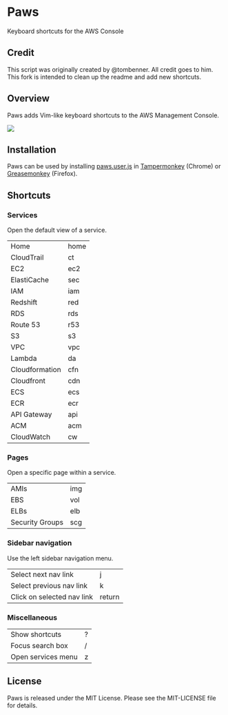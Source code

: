 Paws
====
Keyboard shortcuts for the AWS Console

Credit
-------
This script was originally created by @tombenner. All credit goes to him. This fork is intended to clean up the readme and add new shortcuts.

Overview
--------

Paws adds Vim-like keyboard shortcuts to the AWS Management Console.

<img src="https://raw.github.com/tombenner/paws/master/example.gif" />

Installation
------------

Paws can be used by installing [paws.user.js](https://raw.github.com/vflagr/paws/master/paws.user.js) in [Tampermonkey](https://chrome.google.com/webstore/detail/tampermonkey/dhdgffkkebhmkfjojejmpbldmpobfkfo?hl=en) (Chrome) or [Greasemonkey](https://addons.mozilla.org/en-us/firefox/addon/greasemonkey/) (Firefox).

Shortcuts
---------

### Services

Open the default view of a service.

<table>
  <tr><td>Home</td><td>home</td></tr>
  <tr><td>CloudTrail</td><td>ct</td></tr>
  <tr><td>EC2</td><td>ec2</td></tr>
  <tr><td>ElastiCache</td><td>sec</td></tr>
  <tr><td>IAM</td><td>iam</td></tr>
  <tr><td>Redshift</td><td>red</td></tr>
  <tr><td>RDS</td><td>rds</td></tr>
  <tr><td>Route 53</td><td>r53</td></tr>
  <tr><td>S3</td><td>s3</td></tr>
  <tr><td>VPC</td><td>vpc</td></tr>
  <tr><td>Lambda</td><td>da</td></tr>
  <tr><td>Cloudformation</td><td>cfn</td></tr>
  <tr><td>Cloudfront</td><td>cdn</td></tr>
  <tr><td>ECS</td><td>ecs</td></tr>
  <tr><td>ECR</td><td>ecr</td></tr>
  <tr><td>API Gateway</td><td>api</td></tr>
  <tr><td>ACM</td><td>acm</td></tr>
  <tr><td>CloudWatch</td><td>cw</td></tr>
</table>

### Pages

Open a specific page within a service.

<table>
  <tr><td>AMIs</td><td>img</td></tr>
  <tr><td>EBS</td><td>vol</td></tr>
  <tr><td>ELBs</td><td>elb</td></tr>
  <tr><td>Security Groups</td><td>scg</td></tr>
</table>

### Sidebar navigation

Use the left sidebar navigation menu.

<table>
  <tr><td>Select next nav link</td><td>j</td></tr>
  <tr><td>Select previous nav link</td><td>k</td></tr>
  <tr><td>Click on selected nav link</td><td>return</td></tr>
</table>

### Miscellaneous

<table>
  <tr><td>Show shortcuts</td><td>?</td></tr>
  <tr><td>Focus search box</td><td>/</td></tr>
  <tr><td>Open services menu</td><td>z</td></tr>
</table>

License
-------

Paws is released under the MIT License. Please see the MIT-LICENSE file for details.
